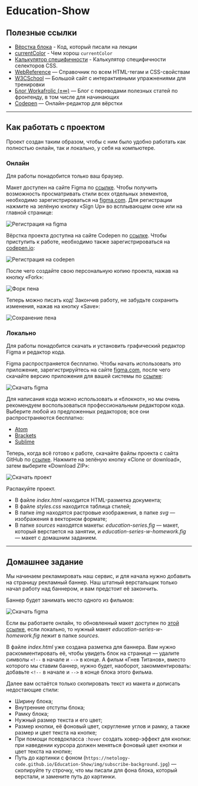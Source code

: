 # Education-Show

## Полезные ссылки
* [Вёрстка блока](https://codepen.io/solarrust/pen/ExYmZjX?editors=1000) - Код, который писали на лекции
* [currentColor](https://getinstance.info/articles/css/extending-the-color-cascade-with-the-css-currentcolor-variable/) -  Чем хорош `currentColor`
* [Калькулятор специфичности](https://specificity.keegan.st/) - Калькулятор специфичности селекторов CSS.
* [WebReference](https://webref.ru/) — Справочник по всем HTML-тегам и CSS-свойствам
* [W3CSchool](https://www.w3schools.com/) — Большой сайт с интерактивными упражнениями для тренировки
* [Блог Workafrolic (±∞)](https://medium.com/@ABatickaya) — Блог с переводами полезных статей по фронтенду, в том числе для начинающих
* [Codepen](https://codepen.io/) — Онлайн-редактор для вёрстки

---

## Как работать с проектом

Проект создан таким образом, чтобы с ним было удобно работать как полностью онлайн, так и локально, у себя на компьютере.

### Онлайн

Для работы понадобится только ваш браузер.

Макет доступен на сайте Figma по [ссылке](https://www.figma.com/file/6KaF5VYqif23GYVfOWs2wF/Show?node-id=0%3A1). Чтобы получить возможность просматривать стили всех отдельных элементов, необходимо зарегистрироваться на [figma.com](https://www.figma.com/). Для регистрации нажмите на зелёную кнопку «Sign Up» во всплывающем окне или на главной странице:

![Регистрация на figma](source/img/figma-registration.jpg)

Вёрстка проекта доступна на сайте Codepen по [ссылке](https://codepen.io/Netology/pen/ZEzeGxO?editors=1100). Чтобы приступить к работе, необходимо также зарегистрироваться на [codepen.io](https://codepen.io/):

![Регистрация на codepen](source/img/codepen-registration.jpg)

После чего создайте свою персональную копию проекта, нажав на кнопку «Fork»:

![Форк пена](source/img/codepen-fork.jpg)

Теперь можно писать код! Закончив работу, не забудьте сохранить изменения, нажав на кнопку «Save»:

![Сохранение пена](source/img/codepen-save.jpg)

### Локально

Для работы понадобится скачать и установить графический редактор Figma и редактор кода.

Figma распространяется бесплатно. Чтобы начать использовать это приложение, зарегистрируйтесь на сайте [figma.com](https://www.figma.com/), после чего скачайте версию приложения для вашей системы по [ссылке](https://www.figma.com/downloads/):

![Скачать figma](source/img/figma-download.jpg)

Для написания кода можно использовать и «блокнот», но мы очень рекомендуем воспользоваться профессиональным редактором кода. Выберите любой из предложенных редакторов; все они распространяются бесплатно:

* [Atom](https://atom.io/)
* [Brackets](http://brackets.io/)
* [Sublime](https://www.sublimetext.com/)

Теперь, когда всё готово к работе, скачайте файлы проекта с сайта GitHub по [ссылке](https://github.com/netology-code/Education-Show). Нажмите на зелёную кнопку «Clone or download», затем выберите «Download ZIP»:

![Скачать проект](source/img/github-download.jpg)

Распакуйте проект. 

* В файле *index.html* находится HTML-разметка документа;
* В файле *styles.css* находится таблица стилей;
* В папке *img* находятся растровые изображения, в папке *svg* — изображения в векторном формате;
* В папке *sources* находятся макеты: *education-series.fig* — макет, который верстается на занятии, и *education-series-w-homework.fig* — макет с домашним заданием.

---

## Домашнее задание

Мы начинаем рекламировать наш сервис, и для начала нужно добавить на страницу рекламный баннер. Наш штатный верстальщик только начал работу над баннером, и вам предстоит её закончить.

Баннер будет занимать место одного из фильмов:

![Скачать figma](source/img/layout-w-banner.jpg)

Если вы работаете онлайн, то обновленный макет доступен по [этой ссылке](https://www.figma.com/file/NzajExvPomVvs24tjk3V70/Show-Homework?node-id=1%3A2), если локально, то нужный макет *education-series-w-homework.fig* лежит в папке *sources*.

В файле *index.html* уже создана разметка для баннера. Вам нужно раскомментировать её, чтобы увидеть блок на странице — удалите символы `<!--`  в начале и `-->` в конце. А фильм «Гнев Титанов», вместо которого мы ставим баннер, нужно будет, наоборот, закомментировать: добавьте `<!--`  в начале и `-->` в конце блока этого фильма.

Далее вам остаётся только скопировать текст из макета и дописать недостающие стили:

* Ширину блока;
* Внутренние отступы блока;
* Рамку блока;
* Нужный размер текста и его цвет;
* Размер кнопки, её фоновый цвет, скругление углов и рамку, а также размер и цвет текста на кнопке;
* При помощи псевдокласса `:hover` создать ховер-эффект для кнопки: при наведении курсора должен меняться фоновый цвет кнопки и цвет текста на кнопке;
* Путь до картинки с фоном (`https://netology-code.github.io/Education-Show/img/subscribe-background.jpg`) — скопируйте ту строчку, что мы писали для фона блока, который верстали, и замените путь до картинки.
